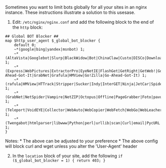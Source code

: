 Sometimes you want to limit bots globally for all your sites in an nginx instance. These instructions illustrate a solution to this usesase.

1) Edit: `/etc/nginx/nginx.conf` and add the following block to the end of the `http` block:
```
## Global BOT Blocker ##
map $http_user_agent $_global_bot_blocker {
    default 0;
    ~*(google|bing|yandex|msnbot) 1;
    ~*(AltaVista|Googlebot|Slurp|BlackWidow|Bot|ChinaClaw|Custo|DISCo|Download|Demon|eCatch|EirGrabber|EmailSiphon|EmailWolf|SuperHTTP|Surfbot|WebWhacker) 1;
    ~*(Express|WebPictures|ExtractorPro|EyeNetIE|FlashGet|GetRight|GetWeb!|Go!Zilla|Go-Ahead-Got-It|GrabNet|Grafula|HMView|Go!Zilla|Go-Ahead-Got-It) 1;
    ~*(rafula|HMView|HTTrack|Stripper|Sucker|Indy|InterGET|Ninja|JetCar|Spider|larbin|LeechFTP|Downloader|tool|Navroad|NearSite|NetAnts|tAkeOut|WWWOFFLE) 1;
    ~*(GrabNet|NetSpider|Vampire|NetZIP|Octopus|Offline|PageGrabber|Foto|pavuk|pcBrowser|RealDownload|ReGet|SiteSnagger|SmartDownload|SuperBot|WebSpider) 1;
    ~*(Teleport|VoidEYE|Collector|WebAuto|WebCopier|WebFetch|WebGo|WebLeacher|WebReaper|WebSauger|eXtractor|Quester|WebStripper|WebZIP|Wget|Widow|Zeus) 1;
    ~*(Twengabot|htmlparser|libwww|Python|perl|urllib|scan|Curl|email|PycURL|Pyth|PyQ|WebCollector|WebCopy|webcraw) 1;
}

```
Notes:
    * The above can be adjusted to your preference
    * The above config will block curl and wget unless you alter the 'User-Agent' header
    
  
2) In the `location` block of your site, add the following `if ($_global_bot_blocker = 1) { return 403; }`

